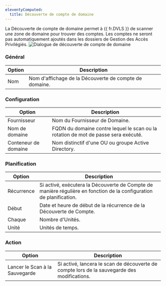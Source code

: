 ```yaml
---
eleventyComputed:
  title: Découverte de compte de domaine
---
```

La Découverte de compte de domaine permet à {{ fr.DVLS }} de scanner une zone de domaine pour trouver des comptes. Les comptes ne seront pas automatiquement ajoutés dans les dossiers de Gestion des Accès Privilégiés.
![Dialogue de découverte de compte de domaine](https://cdnweb.devolutions.net/docs/docs_en_server_ServerOp8145.png)

### Général
| Option | Description                                  |
|--------|----------------------------------------------|
| Nom    | Nom d'affichage de la Découverte de compte de domaine.|

### Configuration
| Option           | Description                                                                          |
|------------------|--------------------------------------------------------------------------------------|
| Fournisseur      | Nom du Fournisseur de Domaine.                                                       |
| Nom de domaine   | FQDN du domaine contre lequel le scan ou la rotation de mot de passe sera exécuté.   |
| Conteneur de domaine | Nom distinctif d'une OU ou groupe Active Directory.                               |

### Planification
| Option    | Description                                                                                           |
|-----------|-------------------------------------------------------------------------------------------------------|
| Récurrence| Si activé, exécutera la Découverte de Compte de manière régulière en fonction de la configuration de planification. |
| Début     | Date et heure de début de la récurrence de la Découverte de Compte.                                  |
| Chaque    | Nombre d'Unités.                                                                                      |
| Unité     | Unités de temps.                                                                                      |

### Action
| Option            | Description                                                                    |
|-------------------|--------------------------------------------------------------------------------|
| Lancer le Scan à la Sauvegarde| Si activé, lancera le scan de découverte de compte lors de la sauvegarde des modifications. |
